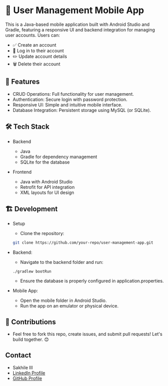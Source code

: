# 🚀 User Management Mobile App
This is a Java-based mobile application built with Android Studio and Gradle, featuring a responsive UI and backend integration for managing user accounts. Users can:
- ✅ Create an account
- 🔐 Log in to their account
- ✏️ Update account details
- 🗑️ Delete their account

## 🌟 Features
- CRUD Operations: Full functionality for user management.
- Authentication: Secure login with password protection.
- Responsive UI: Simple and intuitive mobile interface.
- Database Integration: Persistent storage using MySQL (or SQLite).

## 🛠️ Tech Stack
- Backend
    - Java
    - Gradle for dependency management
    - SQLite for the database

- Frontend
    - Java with Android Studio
    - Retrofit for API integration
    - XML layouts for UI design

## 🏗️ Development
- Setup
    - Clone the repository:
    ```bash
    git clone https://github.com/your-repo/user-management-app.git
    ```

- Backend:
    - Navigate to the backend folder and run:
    ```shell
    ./gradlew bootRun
    ```
    - Ensure the database is properly configured in application.properties.

- Mobile App:
    - Open the mobile folder in Android Studio.
    - Run the app on an emulator or physical device.

## 🤝 Contributions
- Feel free to fork this repo, create issues, and submit pull requests! Let's build together. 😊

## Contact
- Sakhile III  
- [LinkedIn Profile](https://www.linkedin.com/in/sakhile-ndlazi)
- [GitHub Profile](https://github.com/sakhileln)

